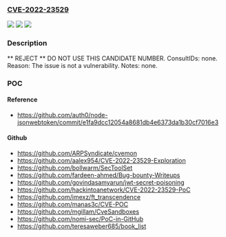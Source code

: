 ### [CVE-2022-23529](https://cve.mitre.org/cgi-bin/cvename.cgi?name=CVE-2022-23529)
![](https://img.shields.io/static/v1?label=Product&message=n%2Fa&color=blue)
![](https://img.shields.io/static/v1?label=Version&message=n%2Fa&color=blue)
![](https://img.shields.io/static/v1?label=Vulnerability&message=n%2Fa&color=blue)

### Description

** REJECT ** DO NOT USE THIS CANDIDATE NUMBER. ConsultIDs: none. Reason: The issue is not a vulnerability. Notes: none.

### POC

#### Reference
- https://github.com/auth0/node-jsonwebtoken/commit/e1fa9dcc12054a8681db4e6373da1b30cf7016e3

#### Github
- https://github.com/ARPSyndicate/cvemon
- https://github.com/aalex954/CVE-2022-23529-Exploration
- https://github.com/bollwarm/SecToolSet
- https://github.com/fardeen-ahmed/Bug-bounty-Writeups
- https://github.com/govindasamyarun/jwt-secret-poisoning
- https://github.com/hackintoanetwork/CVE-2022-23529-PoC
- https://github.com/imexz/ft_transcendence
- https://github.com/manas3c/CVE-POC
- https://github.com/mgillam/CveSandboxes
- https://github.com/nomi-sec/PoC-in-GitHub
- https://github.com/teresaweber685/book_list

